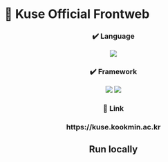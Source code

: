 <h1>🏫 Kuse Official Frontweb</h1>
<div align=center>
<h3>✔️ Language</h3>
<img src="https://img.shields.io/badge/javascript-F7DF1E?style=for-the-badge&logo=javascript&logoColor=black">
<h3>✔️ Framework</h3>
<img src="https://img.shields.io/badge/tailwindcss-06B6D4?style=for-the-badge&logo=tailwindcss&logoColor=white"> <img src="https://img.shields.io/badge/preact-673AB8?style=for-the-badge&logo=preact&logoColor=white">
<h3>🚀 Link</h3>
<h3>https://kuse.kookmin.ac.kr</h3>
<h2>Run locally</h2>

</div>
